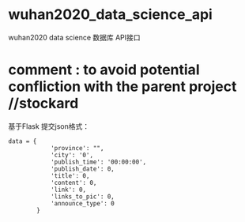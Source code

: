 # wuhan2020_data_science_api
wuhan2020 data science 数据库 API接口
# comment : to avoid potential confliction with the parent project //stockard


基于Flask
提交json格式：

```
data = {
            'province': "",
            'city': '0',
            'publish_time': '00:00:00',
            'publish_date': 0,
            'title': 0,
            'content': 0,
            'link': 0,
            'links_to_pic': 0,
            'announce_type': 0
        }
```
